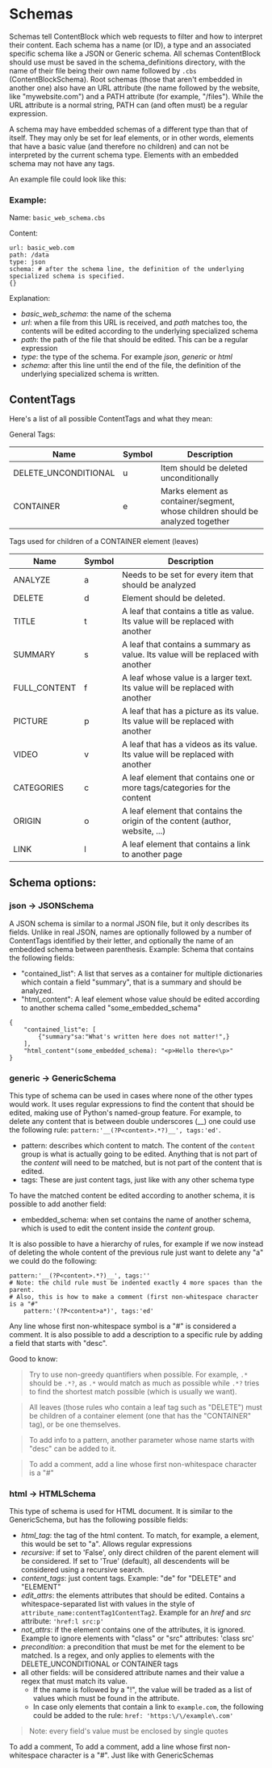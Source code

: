 # Schemas
Schemas tell ContentBlock which web requests to filter and how to interpret their content.
Each schema has a name (or ID), a type and an associated specific schema like a JSON or Generic schema.
All schemas ContentBlock should use must be saved in the schema_definitions directory, with the name of their file
being their own name followed by `.cbs` (ContentBlockSchema). Root schemas (those that aren't embedded in another one)
also have an URL attribute (the name followed by the website, like "mywebsite.com") and a PATH attribute (for example, "/files").
While the URL attribute is a normal string, PATH can (and often must) be a regular expression.

A schema may have embedded schemas of a different type than that of itself. They may only be set for leaf elements,
or in other words, elements that have a basic value (and therefore no children) and can not be interpreted by
the current schema type. Elements with an embedded schema may not have any tags.

An example file could look like this:

### Example:
Name:
`basic_web_schema.cbs`

Content:

```
url: basic_web.com
path: /data
type: json
schema: # after the schema line, the definition of the underlying specialized schema is specified.
{}
```

Explanation:
* _basic_web_schema_: the name of the schema
* _url_: when a file from this URL is received, and _path_ matches too, the contents will be edited according to the underlying specialized schema
* _path_: the path of the file that should be edited. This can be a regular expression
* _type_: the type of the schema. For example _json_, _generic_ or _html_
* _schema_: after this line until the end of the file, the definition of the underlying specialized schema is written.

## ContentTags
Here's a list of all possible ContentTags and what they mean:

General Tags:

| Name                 | Symbol | Description |
|----------------------|-----------|------------|
| DELETE_UNCONDITIONAL | u | Item should be deleted unconditionally |
| CONTAINER            | e | Marks element as container/segment, whose children should be analyzed together |

Tags used for children of a CONTAINER element (leaves)

| Name         | Symbol | Description                                                                      |
|--------------|--------|----------------------------------------------------------------------------------|
| ANALYZE      | a      | Needs to be set for every item that should be analyzed                           |
| DELETE       | d      | Element should be deleted.                                                       |
| TITLE        | t      | A leaf that contains a title as value. Its value will be replaced with another   |
| SUMMARY      | s      | A leaf that contains a summary as value. Its value will be replaced with another |
| FULL_CONTENT | f      | A leaf whose value is a larger text. Its value will be replaced with another     |
| PICTURE      | p      | A leaf that has a picture as its value. Its value will be replaced with another  |
| VIDEO        | v      | A leaf that has a videos as its value. Its value will be replaced with another   |
| CATEGORIES   | c      | A leaf element that contains one or more tags/categories for the content         |
| ORIGIN       | o      | A leaf element that contains the origin of the content (author, website, ...)    |
| LINK         | l      | A leaf element that contains a link to another page                              |

## Schema options:
### json -> JSONSchema
A JSON schema is similar to a normal JSON file, but it only describes its fields. Unlike in real JSON, names are optionally followed
by a number of ContentTags identified by their letter, and optionally the name of an embedded schema between parenthesis.
Example: Schema that contains the following fields:
* "contained_list": A list that serves as a container for multiple dictionaries which contain a field "summary", that is a summary and should be analyzed.
* "html_content": A leaf element whose value should be edited according to another schema called "some_embedded_schema"

```
{
    "contained_list"e: [
        {"summary"sa:"What's written here does not matter!",}
    ],
    "html_content"(some_embedded_schema): "<p>Hello there<\p>"
}
```


### generic -> GenericSchema
This type of schema can be used in cases where none of the other types would work. It uses regular expressions to find the content that should be edited, making use of Python's named-group feature.
For example, to delete any content that is between double underscores (__) one could use the following rule: `pattern:'__(?P<content>.*?)__', tags:'ed'`.
* pattern: describes which content to match. The content of the `content` group is what is actually going to be edited. Anything that is not part of the _content_ will need to be matched, but is not part of the content that is edited.
* tags: These are just content tags, just like with any other schema type

To have the matched content be edited according to another schema, it is possible to add another field:
* embedded_schema: when set contains the name of another schema, which is used to edit the content inside the _content_ group.

It is also possible to have a hierarchy of rules, for example if we now instead of deleting the whole content of the previous rule just want to delete any "a" we could do the following:
````
pattern:'__(?P<content>.*?)__', tags:''
# Note: the child rule must be indented exactly 4 more spaces than the parent.
# Also, this is how to make a comment (first non-whitespace character is a "#"
    pattern:'(?P<content>a*)', tags:'ed'
````

Any line whose first non-whitespace symbol is a "#" is considered a comment. It is also possible to add a description to a specific rule by adding a field that starts with "desc".

Good to know:
> Try to use non-greedy quantifiers when possible. For example, `.*` should be `.*?`, as `.*` would match as much as possible while `.*?` tries to find the shortest match possible (which is usually we want).

> All leaves (those rules who contain a leaf tag such as "DELETE") must be children of a container element (one that has the "CONTAINER" tag), or be one themselves.

> To add info to a pattern, another parameter whose name starts with "desc" can be added to it.

> To add a comment, add a line whose first non-whitespace character is a "#"


### html -> HTMLSchema
This type of schema is used for HTML document. It is similar to the GenericSchema, but has the following possible fields:
* _html\_tag_: the tag of the html content. To match, for example, a <a></a> element, this would be set to "a". Allows regular expressions
* _recursive_: if set to 'False', only direct children of the parent element will be considered. If set to 'True' (default), all descendents will be considered using a recursive search.
* _content\_tags_: just content tags. Example: "de" for "DELETE" and "ELEMENT"
* _edit\_attrs_: the elements attributes that should be edited. Contains a whitespace-separated list with values in the style of `attribute_name:contentTag1ContentTag2`. Example for an _href_ and _src_ attribute: `'href:l src:p'`
* _not\_attrs_: if the element contains one of the attributes, it is ignored. Example to ignore elements with "class" or "src" attributes: 'class src'
* _precondition_: a precondition that must be met for the element to be matched. Is a regex, and only applies to elements with the DELETE_UNCONDITIONAL or CONTAINER tags
* all other fields: will be considered attribute names and their value a regex that must match its value.
  * If the name is followed by a "!", the value will be traded as a list of values which must be found in the attribute.
  * In case only elements that contain a link to `example.com`, the following could be added to the rule: `href: 'https:\/\/example\.com'`

> Note: every field's value must be enclosed by single quotes

To add a comment, To add a comment, add a line whose first non-whitespace character is a "#". Just like with GenericSchemas